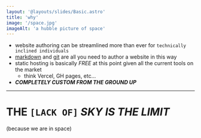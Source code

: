 ```yaml
---
layout: '@layouts/slides/Basic.astro'
title: 'why'
image: '/space.jpg'
imageAlt: 'a hubble picture of space'
---
```

- website authoring can be streamlined more than ever for `technically inclined individuals`
- <u>markdown</u> and <u>git</u> are all you need to author a website in this way
- static hosting is basically *FREE* at this point given all the current tools on the market
  - think Vercel, GH pages, etc...
- ***COMPLETELY CUSTOM FROM THE GROUND UP***

---

# THE `[LACK OF]` *SKY IS THE LIMIT*
(because we are in space)
